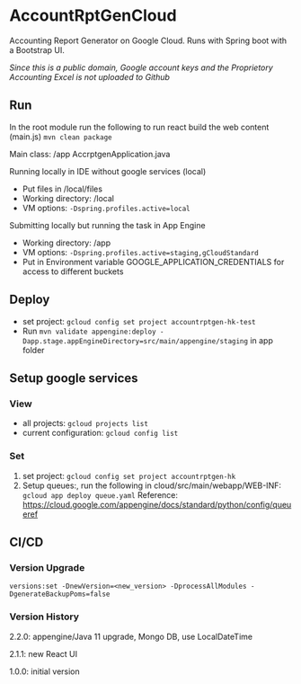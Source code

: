 # AccountRptGenCloud #
Accounting Report Generator on Google Cloud. Runs with Spring boot with a Bootstrap UI.

*Since this is a public domain, Google account keys and the Proprietory Accounting Excel is not uploaded to Github* 

## Run ##
In the root module run the following to run react build the web content (main.js)
`mvn clean package`

Main class: /app AccrptgenApplication.java

Running locally in IDE without google services (local)
* Put files in /local/files
* Working directory: /local
* VM options: `-Dspring.profiles.active=local`

Submitting locally but running the task in App Engine
* Working directory: /app
* VM options: `-Dspring.profiles.active=staging,gCloudStandard`
* Put in Environment variable GOOGLE_APPLICATION_CREDENTIALS for access to different buckets

## Deploy ##
* set project: `gcloud config set project accountrptgen-hk-test`
* Run `mvn validate appengine:deploy -Dapp.stage.appEngineDirectory=src/main/appengine/staging` in app folder

## Setup google services ## 

### View ###
- all projects: `gcloud projects list`
- current configuration: `gcloud config list`

### Set ###
1. set project: `gcloud config set project accountrptgen-hk`
2. Setup queues:, run the following in cloud/src/main/webapp/WEB-INF: `gcloud app deploy queue.yaml`
Reference:
https://cloud.google.com/appengine/docs/standard/python/config/queueref

## CI/CD ##

### Version Upgrade ###
    versions:set -DnewVersion=<new_version> -DprocessAllModules -DgenerateBackupPoms=false

### Version History ###
2.2.0: appengine/Java 11 upgrade, Mongo DB, use LocalDateTime

2.1.1: new React UI

1.0.0: initial version 